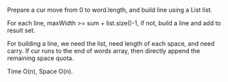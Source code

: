 
Prepare a cur move from 0 to word.length, and build line using a List<String> list. 

For each line, maxWidth >= sum + list.size()-1, if not,  build a line and add to result set. 

For building a line, we need the list, need length of each space, and need carry.
If cur runs to the end of words array,  then directly append the remaining space quota.  

Time O(n), Space O(n).  

  
